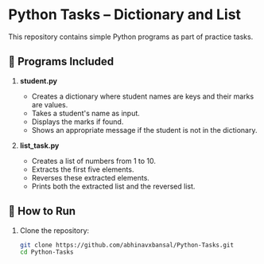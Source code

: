 # Python Tasks – Dictionary and List

This repository contains simple Python programs as part of practice tasks.

## 📂 Programs Included

1. **student.py**  
   - Creates a dictionary where student names are keys and their marks are values.  
   - Takes a student's name as input.  
   - Displays the marks if found.  
   - Shows an appropriate message if the student is not in the dictionary.  

2. **list_task.py**  
   - Creates a list of numbers from 1 to 10.  
   - Extracts the first five elements.  
   - Reverses these extracted elements.  
   - Prints both the extracted list and the reversed list.  

## 🚀 How to Run

1. Clone the repository:
   ```bash
   git clone https://github.com/abhinavxbansal/Python-Tasks.git
   cd Python-Tasks
